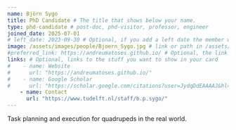 ```yaml
---
name: Björn Sygo
title: PhD Candidate # The title that shows below your name.
type: phd-candidate # post-doc, phd-visitor, professor, engineer
joined_date: 2025-07-01
# left_date: 2023-09-30 # Optional, if you add a left date the member will be moved to the past members section. Then the image field will not be used either.
image: /assets/images/people/Bjoern_Sygo.jpg # link or path in /assets/...
#preferred_link: https://andreumatoses.github.io/ # Optional, the link you want to be in your name (in projects, authors).
links: # Optional, links to the stuff you want to show in your card
#    - name: Website
#      url: "https://andreumatoses.github.io/"
#    - name: Google Scholar
#      url: "https://scholar.google.com/citations?user=JydqDdEAAAAJ&hl=en&inst=6173373803492361994&oi=ao"
    - name: Contact
      url: "https://www.tudelft.nl/staff/b.p.sygo/"
---
```


<!-- Here add your interests or small paragraph. Keep it brief. Also for past members, put here e.g Now at..., [supervised by...] -->
Task planning and execution for quadrupeds in the real world.
